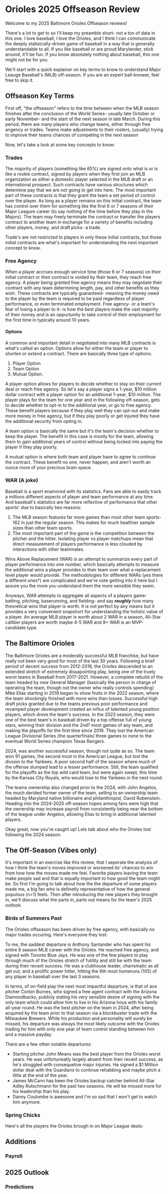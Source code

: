 # Orioles 2025 Offseason Review
Welcome to my 2025 Baltimore Orioles Offseason reviews!

There's a lot to get to so I'll keep my preamble short- not a ton of data in this one. I love baseball, I love the Orioles, and I think I can communicate the deeply statistcally-driven game of baseball in a way that is generally understandable to all. If you like baseball or are proud Marylander, stick around, it'll be fun. If you know absolutely nothing about baseball, this one might not be for you.

We'll start with a quick explainer on key terms to know to understand Major Leauge Baseball's (MLB) off-season. If you are an expert ball-knower, feel free to skip it.  
## Offseason Key Terms
First off, "the offseason" refers to the time between when the MLB season finishes after the conclusion of the World Series- usually late October or early November- and the start of the next season in late March. During this period, there are many players who change teams, either through free angency or trades. Teams make adjustments to their rosters, (usually) trying to improve their teams chances of competing in the next season

Now, let's take a look at some key concepts to know:

### Trades
The majority of players (something like 65%) are signed onto what is or is like a rookie contract, signed by players when they first join an MLB organization as either a domestic player selected in the MLB draft or an international prospect. Such contracts have various structures which determine pay that we are not going to get into here. The most important part of these contracts is that they grant the team a set period of control over the player. As long as a player remains on this initial contract, the team has control over them for something like the first 6 or 7 seasons of their Major Leagure career (to say nothing of the time before they play in the Majors). The team may freely terminate the contract or transfer the players contract to another team in exchange for a variety of benefits including other players, money, and draft picks- a trade.

Trade's are not restricted to players in only these initial contracts, but those initial contracts are what's important for understanding the next important concept to know.

### Free Agency
When a player accrues enough service time (those 6 or 7 seasons) on their initial contract or their contract is voided by their team, they reach free agency. A player being granted free agency means they may negotiate their contract with any team determining length, pay, and other benefits as they wish. These contracts are typically guaranteed- meaning the money owed to the player by the team is required to be paid regardless of player performance, or even terminated employment. Free agency- or a team's fear of losing a player to it- is how the best players make the vast majority of their money and is an oppurtunity to take control of their employment for the first time in typically around 10 years.

#### Options
A common and important detail in negotiated into many MLB contracts is what's called an option. Options allow for either the team or player to shorten or extend a contract. There are basically three type of options:
1. Player Option
2. Team Option
3. Mutual Option.

A player option allows for players to decide whether to stay on their current deal or reach free agency. So let's say a player signs a 1-year, $10 million dollar contract with a player option for an additional 1-year, $10 million. The player plays for the team for one year and in the following off-season, gets to decide whether to opt-in to the additional year, or go to free agency. These benefit players because if they play well they can opt-out and make more money in free agency, but if they play poorly or get injured they have the additional security from opting in. 

A team option is basically the same but it's the team's decision whether to keep the player. The benefit in this case is mostly for the team, allowing them to gain additional years of control without being locked into paying the player if they play poorly.

A mutual option is where both team and player have to agree to continue the contract. These benefit no one, never happen, and aren't worth an ounce more of your precious brain space.

### WAR (A joke)
Baseball is a sport enamored with its statistics. Fans are able to easily track a millions different aspects of player and team performance at any time. And baseball's statistics are far more reflective of performance that other sports' due to basically two reasons:
1. The MLB season features far more games than most other team sports- 162 in just the regular season. This makes for much healthier sample sizes than other team sports.
2. The most important part of the game is the competition between the pitcher and the hitter. Isolating player vs player matchups mean that direct measurement of players performance is less clouded by interactions with other teammates.

Wins Above Replacement (WAR) is an attempt to summarize every part of player performance into one number, which basically attempts to measure the additional wins a player provides to their team over what a replacement level player would provide. The methodologies for different WARs (yes there a different ones*) are complicated and we're note getting into it here but I assure you the more you understand them the more sensible they seem. 

Anyways, WAR attempts to aggregate all aspects of a players game- batting, pitching, baserunning, and fielding- and say ***roughly*** how many theoretical wins that player is worth. It is not perfect by any means but it provides a very convenient snapshort for understanding the holistic value of a player. An average MLB player is worth about 2 WAR in a season, All-Star calliber players are worth maybe 4-5 WAR and 8+ WAR is an MVP-candidate type. 

## The Baltimore Orioles
The Baltimore Orioles are a moderatly successful MLB franchise, but have really not been very good for most of the last 30 years. Following a brief period of decent success from 2012-2016, the Orioles descended to an extended stretch of extremely dissapointing play, being one of the truely worst teams in Baseball from 2017-2021. However, a complete rebuild of the team headed by new General Manager (basically the person in charge of operating the team, though not the owner who really controls spending) Mike Elias starting in 2019 began to show fruits in the 2022 season, where the team shockingly finished with more wins than losses. Successful high draft picks granted due to the teams previous poor performance and revamped player development created an influx of talented young position players, which drove the team's success. In the 2023 season, they were one of the best team's in baseball driven by a top offense full of young stars, winning their division and the 2nd? most games of any team, and making the playoffs for the first time since 2016. They lost the American League Divisional Series (the quarterfinals) three games to none to the eventual World Series champion Texas Rangers.

2024, was another successful season, though not quite as so. The team won 91 games, the second most in the American League, but lost the divsion to the Yankees. A poor second half of the season where much of the offense slumped lead to a lesser performance. Still, the team qualified for the playoffs as the top wild card team, but were again swept, this time by the Kansas City Royals, who would lose to the Yankees in the next round.

The teams ownership also changed prior to the 2024, with John Angelos, the much derided former owner of the team, selling to an ownership team headed by Maryland native billionaire and philanthropist, David Rubenstein. Heading into the 2024-2025 off-season hopes among fans were high that the ownership may increase payroll from consistently being near the bottom of the league under Angelos, allowing Elias to bring in additional talented players.

Okay great, now you're caught up! Lets talk about who the Orioles lost following the 2024 season.

## The Off-Season (Vibes only)
It's important in an exercise like this review, that I seperate the analysis of how I think the team's moves improved or worsened its' chances to win from how how the moves made me feel. Favorite players leaving the team make people sad and that is equally important to how good the team might be. So first I'm going to talk about how the the departure of some players made me, a big fan who is definetly representative of how the general populous (n=1) feels. Then after introducing the new players they brought in, we'll discuss what the parts in, parts out means for the team's 2025 outlook.

### Birds of Summers Past
The Orioles offseason has been driven by free agency, with basically no major trades occuring. Here's everyone they lost:


To me, the saddest departure is Anthony Santander who has spent his entire 8 season MLB career with the Orioles. He reached free agency, and signed with Toronto Blue Jays. He was one of the few players to play through much of the Orioles stretch of futility and still be with the team during their recent success. He was a clubhouse leader, charismatic as all get out, and a prolific power hitter, hitting the 6th most homeruns (105) of any player in baseball over the last 3 seasons.

In terms, of on-field play the next most impactful departure, is that of ace pitcher Corbin Burnes, who signed a free agent contract with the Arizona Diamondbacks, publicly stating his very sensible desire of signing with the only team which could allow him to live in his Arizona hous with his family all-year round. He was the best pitcher on the team in 2024, after being acquired by the team prior to that season via a blockbuster trade with the Milwaukee Brewers. While his production and personality will surely be missed, his departure was always the most likely outcome with the Orioles trading for him with only one year of team control standing between him and a massive payday.

There are a few other notable departures:
- Starting pitcher John Means was the best player from the Orioles worst years. He was unfortuneatly largely absent from their recent success, as he's struggled with consequetive major injuries. He signed a $1 Million dollar deal with the Guardians to continue rehabbing and maybe pitch a little at the end of the year.
- James McCann has been the Orioles backup catcher behind All-Star Adley Rutschmann for the past two seasons. He will be missed more for his leadership than his play.
- Danny Coulombe is awesome and I'm so sad that I won't get to watch him anymore. 

### Spring Chicks
Here's all the players the Orioles brough in on Major League deals:



## Additions

### Payroll

## 2025 Outlook

### Predictions
